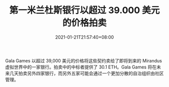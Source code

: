 ﻿---
title: "第一米兰杜斯银行以超过 39.000 美元的价格拍卖"
date: 2021-01-21T21:57:40+08:00
lastmod: 2021-01-21T16:45:40+08:00
draft: false
authors: ["Kendall"]
description: "Gala Games 以超过 39,000 美元的价格将这些契约卖给了即将到来的 Mirandus 虚拟世界中的一家银行。拍卖中的中标者提供了 30.1 ETH。Gala Games 将在未来几天拍卖另外四家银行，而另外五家可能会通过一个更加分散的自治组织由社区管理。"
featuredImage: "first-mirandus-bank-auctioned-for-more-than-39-000.png"
tags: ["Virtual World","虚拟世界","Play to Earn"]
categories: ["news"]
news: ["虚拟世界"]
weight: 
lightgallery: true
pinned: false
recommend: false
recommend1: false
---

Gala Games 以超过 39,000 美元的价格将这些契约卖给了即将到来的 Mirandus 虚拟世界中的一家银行。拍卖中的中标者提供了 30.1 ETH。Gala Games 将在未来几天拍卖另外四家银行，而另外五家可能会通过一个更加分散的自治组织由社区管理。

<!--more-->

